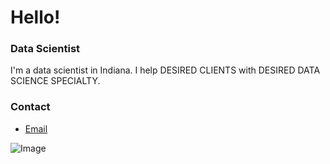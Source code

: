 <h1>Hello!</h1>

### Data Scientist

I'm a data scientist in Indiana. I help DESIRED CLIENTS with DESIRED DATA SCIENCE SPECIALTY.

### Contact
- [Email](mailto:Joseph.L.Maulin@gmail.com)

![Image](C:\Users\mauli\OneDrive\Pictures\2018-11)
